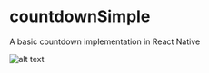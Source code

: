 # countdownSimple

A basic countdown implementation in React Native




![alt text](https://i.ibb.co/zsL5LBK/Simulator-Screen-Shot-i-Phone-X-2019-07-02-at-00-01-17.png)
